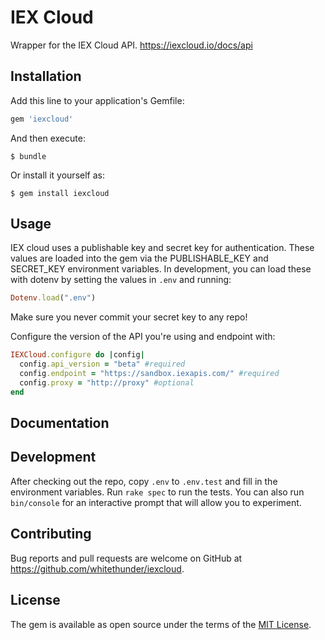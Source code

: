 # IEX Cloud

Wrapper for the IEX Cloud API. https://iexcloud.io/docs/api

## Installation

Add this line to your application's Gemfile:

```ruby
gem 'iexcloud'
```

And then execute:

    $ bundle

Or install it yourself as:

    $ gem install iexcloud

## Usage

IEX cloud uses a publishable key and secret key for authentication. These values
are loaded into the gem via the PUBLISHABLE_KEY and SECRET_KEY environment variables.
In development, you can load these with dotenv by setting the values in `.env` and
running:

```ruby
Dotenv.load(".env")
```

Make sure you never commit your secret key to any repo!

Configure the version of the API you're using and endpoint with:

```ruby
IEXCloud.configure do |config|
  config.api_version = "beta" #required
  config.endpoint = "https://sandbox.iexapis.com/" #required
  config.proxy = "http://proxy" #optional
end
```

## Documentation



## Development

After checking out the repo, copy `.env` to `.env.test` and fill in the environment
variables. Run `rake spec` to run the tests. You can also run `bin/console` for an
interactive prompt that will allow you to experiment.

## Contributing

Bug reports and pull requests are welcome on GitHub at https://github.com/whitethunder/iexcloud.

## License

The gem is available as open source under the terms of the [MIT License](https://opensource.org/licenses/MIT).
